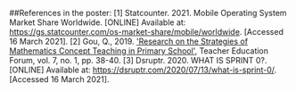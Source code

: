 ##References in the poster:
[1] Statcounter. 2021. Mobile Operating System Market Share Worldwide. [ONLINE] Available at: https://gs.statcounter.com/os-market-share/mobile/worldwide. [Accessed 16 March 2021].
[2] Gou, Q., 2019. ['Research on the Strategies of Mathematics Concept Teaching in Primary School'](http://gb.oversea.cnki.net/KCMS/detail/detail.aspx?filename=XZXA201907002012&dbcode=CPFD&dbname=CPFDTEMP), Teacher Education Forum, vol. 7, no. 1, pp. 38-40. 
[3] Dsruptr. 2020. WHAT IS SPRINT 0?. [ONLINE] Available at: https://dsruptr.com/2020/07/13/what-is-sprint-0/. [Accessed 16 March 2021].
